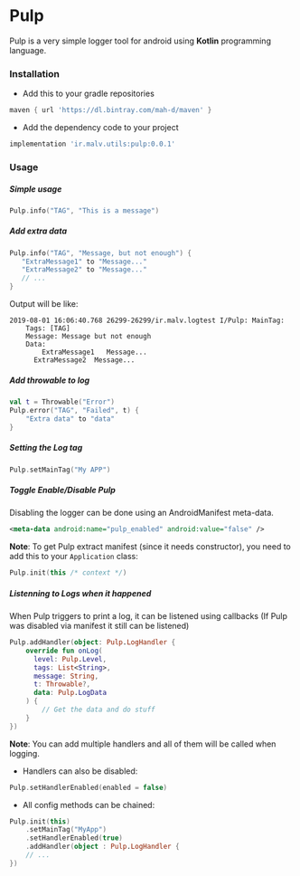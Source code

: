 # Pulp
Pulp is a very simple logger tool for android using **Kotlin** programming language.


### Installation

* Add this to your gradle repositories
```groovy
maven { url 'https://dl.bintray.com/mah-d/maven' }
```

* Add the dependency code to your project

```groovy
implementation 'ir.malv.utils:pulp:0.0.1'
```

### Usage

##### Simple usage

```kt
Pulp.info("TAG", "This is a message")
```

##### Add extra data

```kt
Pulp.info("TAG", "Message, but not enough") {
   "ExtraMessage1" to "Message..."
   "ExtraMessage2" to "Message..."
   // ...
}
```

Output will be like:
```
2019-08-01 16:06:40.768 26299-26299/ir.malv.logtest I/Pulp: MainTag:
    Tags: [TAG]
    Message: Message but not enough
    Data:
    	ExtraMessage1	Message...
      ExtraMessage2  Message...
```

##### Add throwable to log

```kt
val t = Throwable("Error")
Pulp.error("TAG", "Failed", t) {
    "Extra data" to "data"
}
```

##### Setting the Log tag

```kt
Pulp.setMainTag("My APP")
```

##### Toggle Enable/Disable Pulp

Disabling the logger can be done using an AndroidManifest meta-data.

```xml
<meta-data android:name="pulp_enabled" android:value="false" />
```
**Note**: To get Pulp extract manifest (since it needs constructor), you need to add this to your `Application` class:

```kt
Pulp.init(this /* context */)
```

##### Listenning to Logs when it happened

When Pulp triggers to print a log, it can be listened using callbacks (If Pulp was disabled via manifest it still can be listened)

```kt
Pulp.addHandler(object: Pulp.LogHandler {
    override fun onLog(
      level: Pulp.Level,
      tags: List<String>,
      message: String,
      t: Throwable?,
      data: Pulp.LogData
    ) {
        // Get the data and do stuff
    }
})
```

**Note**: You can add multiple handlers and all of them will be called when logging.
* Handlers can also be disabled:

```kt
Pulp.setHandlerEnabled(enabled = false)
```

* All config methods can be chained:

```kt
Pulp.init(this)
    .setMainTag("MyApp")
    .setHandlerEnabled(true)
    .addHandler(object : Pulp.LogHandler {
    // ...
})
```
